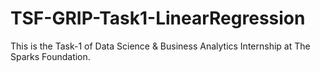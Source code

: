 # TSF-GRIP-Task1-LinearRegression
This is the Task-1 of Data Science &amp; Business Analytics Internship at The Sparks Foundation.
